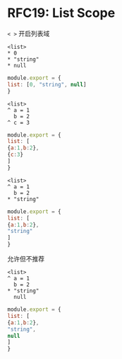 RFC19: List Scope
=================



`< >` 开启列表域


```
<list>
* 0
* "string"
* null
```


```js
module.export = {
list: [0, "string", null]
}
```


```
<list>
^ a = 1
  b = 2
^ c = 3
```

```js
module.export = {
list: [
{a:1,b:2},
{c:3}
]
}
```


```
<list>
^ a = 1
  b = 2
* "string"
```

```js
module.export = {
list: [
{a:1,b:2},
"string"
]
}
```

允许但不推荐

```
<list>
^ a = 1
  b = 2
* "string"
  null
```

```js
module.export = {
list: [
{a:1,b:2},
"string",
null
]
}
```


